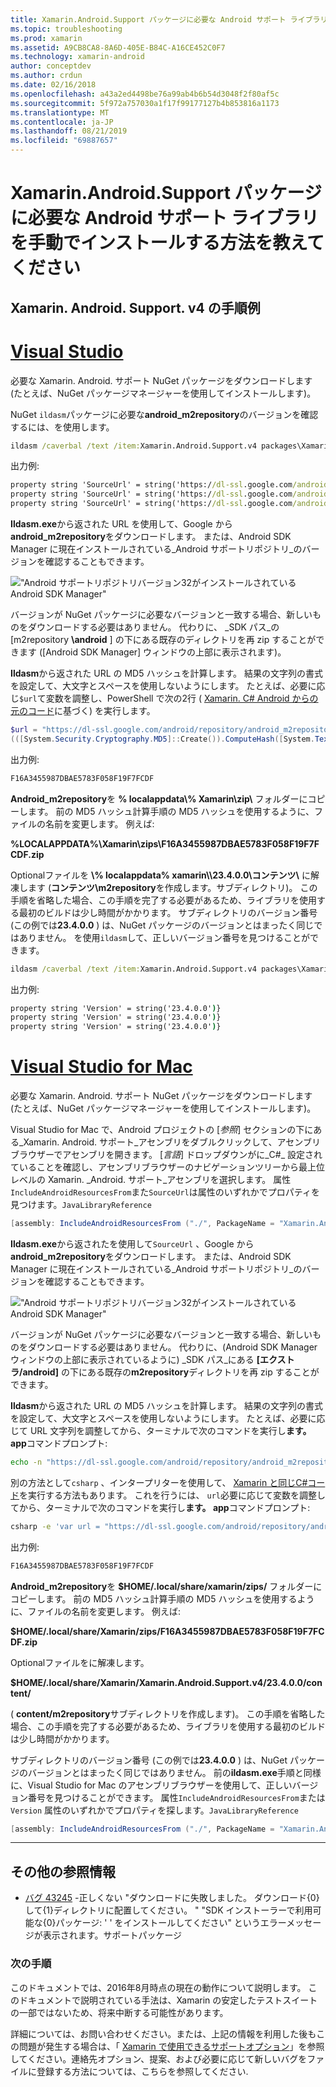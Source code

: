 ```yaml
---
title: Xamarin.Android.Support パッケージに必要な Android サポート ライブラリを手動でインストールする方法を教えてください
ms.topic: troubleshooting
ms.prod: xamarin
ms.assetid: A9CB8CA8-8A6D-405E-B84C-A16CE452C0F7
ms.technology: xamarin-android
author: conceptdev
ms.author: crdun
ms.date: 02/16/2018
ms.openlocfilehash: a43a2ed4498be76a99ab4b6b54d3048f2f80af5c
ms.sourcegitcommit: 5f972a757030a1f17f99177127b4b853816a1173
ms.translationtype: MT
ms.contentlocale: ja-JP
ms.lasthandoff: 08/21/2019
ms.locfileid: "69887657"
---
```

# <a name="how-can-i-manually-install-the-android-support-libraries-required-by-the-xamarinandroidsupport-packages"></a>Xamarin.Android.Support パッケージに必要な Android サポート ライブラリを手動でインストールする方法を教えてください

## <a name="example-steps-for-xamarinandroidsupportv4"></a>Xamarin. Android. Support. v4 の手順例 

# <a name="visual-studiotabwindows"></a>[Visual Studio](#tab/windows)

必要な Xamarin. Android. サポート NuGet パッケージをダウンロードします (たとえば、NuGet パッケージマネージャーを使用してインストールします)。

NuGet `ildasm`パッケージに必要な**android_m2repository**のバージョンを確認するには、を使用します。

```cmd
ildasm /caverbal /text /item:Xamarin.Android.Support.v4 packages\Xamarin.Android.Support.v4.23.4.0.1\lib\MonoAndroid403\Xamarin.Android.Support.v4.dll | findstr SourceUrl
```

出力例:

```cmd
property string 'SourceUrl' = string('https://dl-ssl.google.com/android/repository/android_m2repository_r32.zip')
property string 'SourceUrl' = string('https://dl-ssl.google.com/android/repository/android_m2repository_r32.zip')
property string 'SourceUrl' = string('https://dl-ssl.google.com/android/repository/android_m2repository_r32.zip')
```

**Ildasm.exe**から返された URL を使用して、Google から**android\_m2repository**をダウンロードします。 または、Android SDK Manager に現在インストールされている_Android サポートリポジトリ_のバージョンを確認することもできます。

!["Android サポートリポジトリバージョン32がインストールされている Android SDK Manager"](install-android-support-library-images/sdk-extras.png)

バージョンが NuGet パッケージに必要なバージョンと一致する場合、新しいものをダウンロードする必要はありません。 代わりに、 _SDK パス_の [m2repository **\\android** ] の下にある既存のディレクトリを再 zip することができます ([Android SDK Manager] ウィンドウの上部に表示されます)。

**Ildasm**から返された URL の MD5 ハッシュを計算します。 結果の文字列の書式を設定して、大文字とスペースを使用しないようにします。 たとえば、必要に応じ`$url`て変数を調整し、PowerShell で次の2行 ( [Xamarin. C# Android からの元のコード](https://github.com/xamarin/xamarin-android/blob/8e8a4dd90f26eb39172876cc52181b6639e20524/src/Xamarin.Android.Build.Tasks/Tasks/GetAdditionalResourcesFromAssemblies.cs#L208)に基づく) を実行します。

```powershell
$url = "https://dl-ssl.google.com/android/repository/android_m2repository_r32.zip"
(([System.Security.Cryptography.MD5]::Create()).ComputeHash([System.Text.Encoding]::UTF8.GetBytes($url)) | %{ $_.ToString("X02") }) -join ""
```

出力例:

```powershell
F16A3455987DBAE5783F058F19F7FCDF
```

**Android\_m2repository**を **% localappdata\\% Xamarin\\zip\\** フォルダーにコピーします。 前の MD5 ハッシュ計算手順の MD5 ハッシュを使用するように、ファイルの名前を変更します。 例えば:

**%LOCALAPPDATA%\\Xamarin\\zips\\F16A3455987DBAE5783F058F19F7FCDF.zip**

Optionalファイルを **\\% localappdata% xamarin\\\\23.4.0.0\\コンテンツ\\** に解凍します (**コンテンツ\\m2repository**を作成します。サブディレクトリ)。 この手順を省略した場合、この手順を完了する必要があるため、ライブラリを使用する最初のビルドは少し時間がかかります。
サブディレクトリのバージョン番号 (この例では**23.4.0.0** ) は、NuGet パッケージのバージョンとはまったく同じではありません。 を使用`ildasm`して、正しいバージョン番号を見つけることができます。

```cmd
ildasm /caverbal /text /item:Xamarin.Android.Support.v4 packages\Xamarin.Android.Support.v4.23.4.0.1\lib\MonoAndroid403\Xamarin.Android.Support.v4.dll | findstr /C:"string 'Version'"
```

出力例:

```cmd
property string 'Version' = string('23.4.0.0')}
property string 'Version' = string('23.4.0.0')}
property string 'Version' = string('23.4.0.0')}
```

# <a name="visual-studio-for-mactabmacos"></a>[Visual Studio for Mac](#tab/macos)

必要な Xamarin. Android. サポート NuGet パッケージをダウンロードします (たとえば、NuGet パッケージマネージャーを使用してインストールします)。

Visual Studio for Mac で、Android プロジェクトの [_参照_] セクションの下にある_Xamarin. Android. サポート_アセンブリをダブルクリックして、アセンブリブラウザーでアセンブリを開きます。 [_言語_] ドロップダウンがに_C#_ 設定されていることを確認し、アセンブリブラウザーのナビゲーションツリーから最上位レベルの Xamarin. _Android. サポート_アセンブリを選択します。 属性`IncludeAndroidResourcesFrom`また`SourceUrl`は属性のいずれかでプロパティを見つけます。`JavaLibraryReference`

```csharp
[assembly: IncludeAndroidResourcesFrom ("./", PackageName = "Xamarin.Android.Support.v4", SourceUrl = "https://dl-ssl.google.com/android/repository/android_m2repository_r32.zip", EmbeddedArchive = "m2repository/com/android/support/support-v4/23.4.0/support-v4-23.4.0.aar", Version = "23.4.0.0")]
```

**Ildasm.exe**から返されたを使用して`SourceUrl` 、Google から**android\_m2repository**をダウンロードします。 または、Android SDK Manager に現在インストールされている_Android サポートリポジトリ_のバージョンを確認することもできます。

!["Android サポートリポジトリバージョン32がインストールされている Android SDK Manager"](install-android-support-library-images/sdk-extras.png)

バージョンが NuGet パッケージに必要なバージョンと一致する場合、新しいものをダウンロードする必要はありません。 代わりに、(Android SDK Manager ウィンドウの上部に表示されているように) _SDK パス_にある **[エクストラ/android]** の下にある既存の**m2repository**ディレクトリを再 zip することができます。

**Ildasm**から返された URL の MD5 ハッシュを計算します。 結果の文字列の書式を設定して、大文字とスペースを使用しないようにします。 たとえば、必要に応じて URL 文字列を調整してから、ターミナルで次のコマンドを実行し**ます。 app**コマンドプロンプト:

```bash
echo -n "https://dl-ssl.google.com/android/repository/android_m2repository_r32.zip" | md5 | tr '[:lower:]' '[:upper:]'
```

別の方法として`csharp` 、インタープリターを使用して、 [Xamarin と同じC#コード](https://github.com/xamarin/xamarin-android/blob/8e8a4dd90f26eb39172876cc52181b6639e20524/src/Xamarin.Android.Build.Tasks/Tasks/GetAdditionalResourcesFromAssemblies.cs#L208)を実行する方法もあります。
これを行うには、 `url`必要に応じて変数を調整してから、ターミナルで次のコマンドを実行し**ます。 app**コマンドプロンプト:

```bash
csharp -e 'var url = "https://dl-ssl.google.com/android/repository/android_m2repository_r32.zip"; string.Concat((System.Security.Cryptography.MD5.Create().ComputeHash(System.Text.Encoding.UTF8.GetBytes(url))).Select(b => b.ToString("X02")))'
```

出力例:

```bash
F16A3455987DBAE5783F058F19F7FCDF
```

**Android\_m2repository**を **$HOME/.local/share/xamarin/zips/** フォルダーにコピーします。 前の MD5 ハッシュ計算手順の MD5 ハッシュを使用するように、ファイルの名前を変更します。 例えば:

**$HOME/.local/share/Xamarin/zips/F16A3455987DBAE5783F058F19F7FCDF.zip**

Optionalファイルをに解凍します。 

**$HOME/.local/share/Xamarin/Xamarin.Android.Support.v4/23.4.0.0/content/**

( **content/m2repository**サブディレクトリを作成します)。 この手順を省略した場合、この手順を完了する必要があるため、ライブラリを使用する最初のビルドは少し時間がかかります。

サブディレクトリのバージョン番号 (この例では**23.4.0.0** ) は、NuGet パッケージのバージョンとはまったく同じではありません。 前の**ildasm.exe**手順と同様に、Visual Studio for Mac のアセンブリブラウザーを使用して、正しいバージョン番号を見つけることができます。 属性`IncludeAndroidResourcesFrom`または`Version` 属性のいずれかでプロパティを探します。`JavaLibraryReference`

```csharp
[assembly: IncludeAndroidResourcesFrom ("./", PackageName = "Xamarin.Android.Support.v4", SourceUrl = "https://dl-ssl.google.com/android/repository/android_m2repository_r32.zip", EmbeddedArchive = "m2repository/com/android/support/support-v4/23.4.0/support-v4-23.4.0.aar", Version = "23.4.0.0")]
```

-----


## <a name="additional-references"></a>その他の参照情報

- [バグ 43245](https://bugzilla.xamarin.com/show_bug.cgi?id=43245) -正しくない "ダウンロードに失敗しました。 ダウンロード{0}して{1}ディレクトリに配置してください。 " "SDK インストーラーで利用可能な{0}パッケージ: ' ' をインストールしてください" というエラーメッセージが表示されます。サポートパッケージ

### <a name="next-steps"></a>次の手順

このドキュメントでは、2016年8月時点の現在の動作について説明します。 このドキュメントで説明されている手法は、Xamarin の安定したテストスイートの一部ではないため、将来中断する可能性があります。

詳細については、お問い合わせください。または、上記の情報を利用した後もこの問題が発生する場合は、「 [Xamarin で使用できるサポートオプション](~/cross-platform/troubleshooting/support-options.md)」を参照してください。連絡先オプション、提案、および必要に応じて新しいバグをファイルに登録する方法については、こちらを参照してください.

